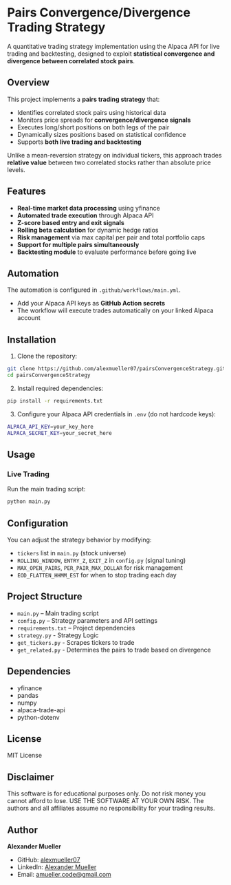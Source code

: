 # Pairs Convergence/Divergence Trading Strategy

A quantitative trading strategy implementation using the Alpaca API for live trading and backtesting, designed to exploit **statistical convergence and divergence between correlated stock pairs**.

## Overview

This project implements a **pairs trading strategy** that:

- Identifies correlated stock pairs using historical data
- Monitors price spreads for **convergence/divergence signals**
- Executes long/short positions on both legs of the pair
- Dynamically sizes positions based on statistical confidence
- Supports **both live trading and backtesting**

Unlike a mean-reversion strategy on individual tickers, this approach trades **relative value** between two correlated stocks rather than absolute price levels.

## Features

- **Real-time market data processing** using yfinance
- **Automated trade execution** through Alpaca API
- **Z-score based entry and exit signals**
- **Rolling beta calculation** for dynamic hedge ratios
- **Risk management** via max capital per pair and total portfolio caps
- **Support for multiple pairs simultaneously**
- **Backtesting module** to evaluate performance before going live

## Automation

The automation is configured in `.github/workflows/main.yml`.

- Add your Alpaca API keys as **GitHub Action secrets**
- The workflow will execute trades automatically on your linked Alpaca account

## Installation

1. Clone the repository:

```bash
git clone https://github.com/alexmueller07/pairsConvergenceStrategy.git
cd pairsConvergenceStrategy
```

2. Install required dependencies:

```bash
pip install -r requirements.txt
```

3. Configure your Alpaca API credentials in `.env` (do not hardcode keys):

```bash
ALPACA_API_KEY=your_key_here
ALPACA_SECRET_KEY=your_secret_here
```

## Usage

### Live Trading

Run the main trading script:

```bash
python main.py
```

## Configuration

You can adjust the strategy behavior by modifying:

- `tickers` list in `main.py` (stock universe)
- `ROLLING_WINDOW`, `ENTRY_Z`, `EXIT_Z` in `config.py` (signal tuning)
- `MAX_OPEN_PAIRS`, `PER_PAIR_MAX_DOLLAR` for risk management
- `EOD_FLATTEN_HHMM_EST` for when to stop trading each day

## Project Structure

- `main.py` – Main trading script
- `config.py` – Strategy parameters and API settings
- `requirements.txt` – Project dependencies
- `strategy.py` - Strategy Logic
- `get_tickers.py` - Scrapes tickers to trade
- `get_related.py` - Determines the pairs to trade based on divergence

## Dependencies

- yfinance
- pandas
- numpy
- alpaca-trade-api
- python-dotenv

## License

MIT License

## Disclaimer

This software is for educational purposes only. Do not risk money you cannot afford to lose. USE THE SOFTWARE AT YOUR OWN RISK. The authors and all affiliates assume no responsibility for your trading results.

## Author

**Alexander Mueller**

- GitHub: [alexmueller07](https://github.com/alexmueller07)
- LinkedIn: [Alexander Mueller](https://www.linkedin.com/in/alexander-mueller-021658307/)
- Email: amueller.code@gmail.com
